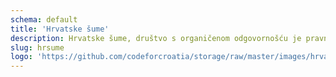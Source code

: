 ```yaml
---
schema: default
title: 'Hrvatske šume'
description: Hrvatske šume, društvo s organičenom odgovornošću je pravni sljednik Hrvatskih šuma, javnog poduzeća za gospodarenje šumama i šumskim zemljištima u Republici Hrvatskoj, p.o., Zagreb, osnovanog na temelju Zakona o izmjenama i dopunama Zakona o šumama (NN 41/90), s početkom rada 1. siječnja 1991. godine. Hrvatske šume, javno poduzeće za gospodarenje šumama i šumskim zemljištima u Republici Hrvatskoj, p. o., Zagreb, bilo je pravni sljednik više gospodarskih subjekata. Hrvatske šume d.o.o. danas su troslojno organizirano trgovačko društvo u vlasništvu države s Direkcijom u Zagrebu, 17 uprava šuma-podružnica i 169 šumarija. Na čelu društva je predsjednik uprave, rad kontrolira Nadzorni odbor (oboje imenuje Vlada RH), a temeljene odluke donosi Skupština društva.
slug: hrsume
logo: 'https://github.com/codeforcroatia/storage/raw/master/images/hrvatske_sume_logo.png'
---
```

